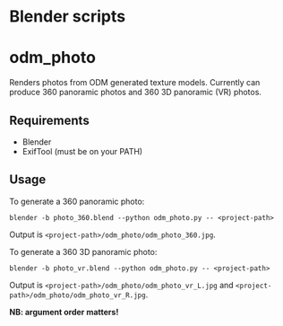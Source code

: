 # Blender scripts
# odm_photo
Renders photos from ODM generated texture models.
Currently can produce 360 panoramic photos and 360 3D panoramic (VR) photos.

## Requirements
* Blender
* ExifTool (must be on your PATH)

## Usage
To generate a 360 panoramic photo:

    blender -b photo_360.blend --python odm_photo.py -- <project-path>

Output is `<project-path>/odm_photo/odm_photo_360.jpg`.

To generate a 360 3D panoramic photo:

    blender -b photo_vr.blend --python odm_photo.py -- <project-path>

Output is `<project-path>/odm_photo/odm_photo_vr_L.jpg` and `<project-path>/odm_photo/odm_photo_vr_R.jpg`.

**NB: argument order matters!**

